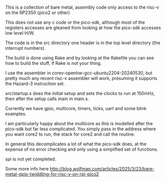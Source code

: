 This is a collection of bare metal, assembly code only access to the risc-v on
the RP2350 (pico2 or other)

This does not use any c code or the pico-sdk, although most of the registers
accesses are gleaned from looking at how the pico-sdk accesses low level H/W.


The code is in the src directory one header is in the top level directory (the interrupt numbers).

The build is done using Rake and by looking at the Rakefile you can see how to
build the stuff, if Rake is not your thing.

I use the assembler in corev-openhw-gcc-ubuntu2204-20240530, but pretty much
any recent risc-v assembler will work, presuming it supports the Hazard-3
instruction set.

src/startup.s does the initial setup and sets the clocks to run at 150mHz,
then after the setup calls main in main.s.

Currently we have gpio, multicore, timers, ticks, uart and some blink examples.

I am particularly happy about the multicore as this is modelled after the pico-sdk but far less complicated.
You simply pass in the address where you want core2 to run, the stack for core2 and call the routine.

In general this decomplicates a lot of what the pico-sdk does, at the expense of no error checking and only using a simplified set of functions.

spi is not yet completed.


Some more info here http://blog.wolfman.com/articles/2025/3/23/bare-metal-gpio-twiddling-for-risc-v-on-rpi-pico2

